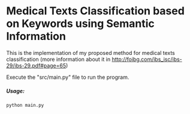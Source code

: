 # Medical Texts Classification based on Keywords using Semantic Information
This is the implementation of my proposed method for medical texts classification (more information about it in http://foibg.com/ibs_isc/ibs-29/ibs-29.pdf#page=65)

Execute the "src/main.py" file to run the program.
##### Usage:
``python main.py``
